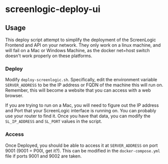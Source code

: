 # screenlogic-deploy-ui

## Usage

This deploy script attempt to simplify the deployment of the ScreenLogic Frontend and API on your network. They only work on a linux machine, and will fail on a Mac or Windows Machine, as the docker net=host switch doesn't work properly on these platforms.

### Deploy

Modify `deploy-screenlogic.sh`. Specifically, edit the environment variable `SERVER_ADDRESS` to be the IP address or FQDN of the machine this will run on. Remember, this will become a website that you can access with a web browser.

If you are trying to run on a Mac, you will need to figure out the IP address and Port that your ScreenLogic interface is running on. You can probably use your router to find it. Once you have that data, you can modify the `SL_IP_ADDRESS` and `SL_PORT` values in the script.

### Access

Once Deployed, you should be able to access it at `SERVER_ADDRESS` on port 9001 (9001 = P00l, get it?). This can be modified in the `docker-compose.yml` file if ports 9001 and 9002 are taken.
